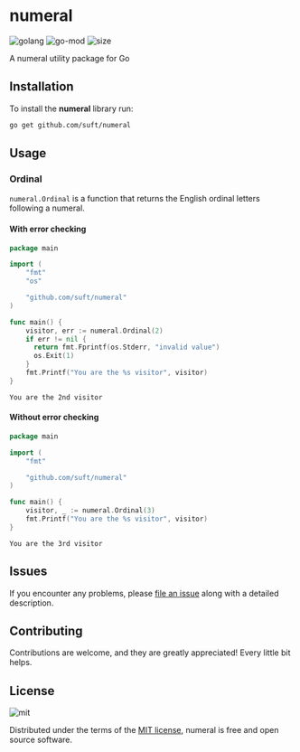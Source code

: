 # numeral

![golang][golang-badge]
![go-mod][go-mod-badge]
![size][size-badge]

A numeral utility package for Go

## Installation

To install the **numeral** library run:

```sh
go get github.com/suft/numeral
```

## Usage

### Ordinal

``numeral.Ordinal`` is a function that returns the English ordinal letters following a numeral.

#### With error checking

```go
package main

import (
    "fmt"
    "os"

    "github.com/suft/numeral"
)

func main() {
    visitor, err := numeral.Ordinal(2)
    if err != nil {
      return fmt.Fprintf(os.Stderr, "invalid value")
      os.Exit(1)
    }
    fmt.Printf("You are the %s visitor", visitor)
}
```

```text
You are the 2nd visitor
```

#### Without error checking

```go
package main

import (
    "fmt"

    "github.com/suft/numeral"
)

func main() {
    visitor, _ := numeral.Ordinal(3)
    fmt.Printf("You are the %s visitor", visitor)
}
```

```text
You are the 3rd visitor
```

## Issues

If you encounter any problems, please [file an issue][new-issue] along with a
detailed description.

## Contributing

Contributions are welcome, and they are greatly appreciated! Every little bit helps.

## License

![mit][mit-badge]

Distributed under the terms of the [MIT license][mit], numeral is free and
open source software.

[golang-badge]: https://img.shields.io/badge/go-%2300ADD8.svg?style=for-the-badge&logo=go&logoColor=white
[go-mod-badge]: https://img.shields.io/github/go-mod/go-version/suft/numeral?style=for-the-badge
[size-badge]: https://img.shields.io/github/repo-size/suft/numeral?style=for-the-badge
[mit]: ./LICENSE
[mit-badge]: https://img.shields.io/github/license/suft/numeral?style=for-the-badge
[new-issue]: https://github.com/suft/numeral/issues/new

